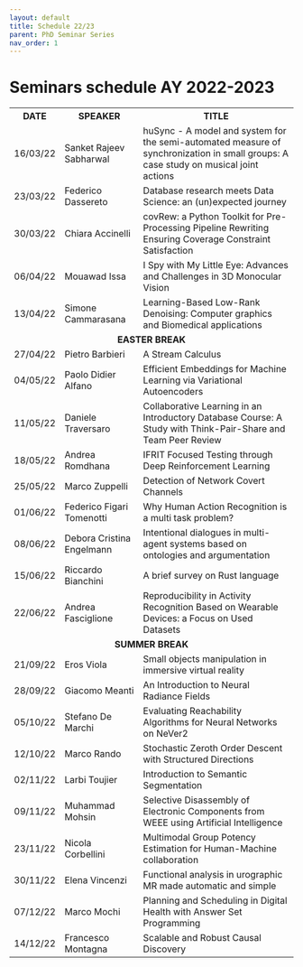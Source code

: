 ```yaml
---
layout: default
title: Schedule 22/23
parent: PhD Seminar Series
nav_order: 1
---
```


# Seminars schedule AY 2022-2023

<table>
    <tr>
        <th>DATE</th>
        <th>SPEAKER</th>
        <th>TITLE</th>
    </tr>
    <tr>
        <td>16/03/22</td>
        <td>Sanket Rajeev Sabharwal</td>
        <td>huSync - A model and system for the semi-automated measure of synchronization in small groups: A case study on musical joint actions</td>
    </tr>
    <tr>
        <td>23/03/22</td>
        <td>Federico Dassereto</td>
        <td>Database research meets Data Science: an (un)expected journey</td>
    </tr>
    <tr>
        <td>30/03/22</td>
        <td>Chiara Accinelli</td>
        <td>covRew: a Python Toolkit for Pre-Processing Pipeline Rewriting Ensuring Coverage Constraint Satisfaction</td>
    </tr>
    <tr>
        <td>06/04/22</td>
        <td>Mouawad Issa</td>
        <td>I Spy with My Little Eye: Advances and Challenges in 3D Monocular Vision</td>
    </tr>
    <tr>
        <td>13/04/22</td>
        <td>Simone Cammarasana</td>
        <td>Learning-Based Low-Rank Denoising: Computer graphics and Biomedical applications</td>
    </tr>
    <tr>
        <td colspan="3"> <center><strong> EASTER BREAK </strong></center> </td>
    </tr>
    <tr>
        <td>27/04/22</td>
        <td>Pietro Barbieri</td>
        <td>A Stream Calculus</td>
    </tr>
    <tr>
        <td>04/05/22</td>
        <td>Paolo Didier Alfano</td>
        <td>Efficient Embeddings for Machine Learning via Variational Autoencoders</td>
    </tr>
    <tr>
        <td>11/05/22</td>
        <td>Daniele Traversaro</td>
        <td>Collaborative Learning in an Introductory Database Course: A Study with Think-Pair-Share and Team Peer Review</td>
    </tr>
    <tr>
        <td>18/05/22</td>
        <td>Andrea Romdhana</td>
        <td>IFRIT Focused Testing through Deep Reinforcement Learning</td>
    </tr>
    <tr>
        <td>25/05/22</td>
        <td>Marco Zuppelli</td>
        <td>Detection of Network Covert Channels</td>
    </tr>
    <tr>
        <td>01/06/22</td>
        <td>Federico Figari Tomenotti</td>
        <td>Why Human Action Recognition is a multi task problem?</td>
    </tr>
    <tr>
        <td>08/06/22</td>
        <td>Debora Cristina Engelmann</td>
        <td>Intentional dialogues in multi-agent systems based on ontologies and argumentation</td>
    </tr>
    <tr>
        <td>15/06/22</td>
        <td>Riccardo Bianchini</td>
        <td>A brief survey on Rust language</td>
    </tr>
    <tr>
        <td>22/06/22</td>
        <td>Andrea Fasciglione</td>
        <td>Reproducibility in Activity Recognition Based on Wearable Devices: a Focus on Used Datasets</td>
    </tr>
    <tr>
        <td colspan="3"> <center><strong> SUMMER BREAK </strong></center> </td>
    </tr>
    <tr>
        <td>21/09/22</td>
        <td>Eros Viola</td>
        <td>Small objects manipulation in immersive virtual reality</td>
    </tr>
    <tr>
        <td>28/09/22</td>
        <td>Giacomo Meanti</td>
        <td>An Introduction to Neural Radiance Fields</td>
    </tr>
    <tr>
        <td>05/10/22</td>
        <td>Stefano De Marchi</td>
        <td>Evaluating Reachability Algorithms for Neural Networks on NeVer2</td>
    </tr>
    <tr>
        <td>12/10/22</td>
        <td>Marco Rando</td>
        <td>Stochastic Zeroth Order Descent with Structured Directions</td>
    </tr>
    <tr>
        <td>02/11/22</td>
        <td>Larbi Toujier</td>
        <td>Introduction to Semantic Segmentation</td>
    </tr>
    <tr>
        <td>09/11/22</td>
        <td>Muhammad Mohsin</td>
        <td>Selective Disassembly of Electronic Components from WEEE using Artificial Intelligence</td>
    </tr>
    <tr>
        <td>23/11/22</td>
        <td>Nicola Corbellini</td>
        <td>Multimodal Group Potency Estimation for Human-Machine collaboration</td>
    </tr>
    <tr>
        <td>30/11/22</td>
        <td>Elena Vincenzi</td>
        <td>Functional analysis in urographic MR made automatic and simple</td>
    </tr>
    <tr>
        <td>07/12/22</td>
        <td>Marco Mochi</td>
        <td>Planning and Scheduling in Digital Health with Answer Set Programming</td>
    </tr>
    <tr>
        <td>14/12/22</td>
        <td>Francesco Montagna</td>
        <td>Scalable and Robust Causal Discovery</td>
    </tr>
</table>